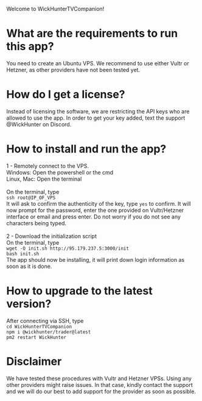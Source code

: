 Welcome to WickHunterTVCompanion!

# What are the requirements to run this app?
You need to create an Ubuntu VPS. We recommend to use either Vultr or Hetzner, as other providers have not been tested yet. 

# How do I get a license?
Instead of licensing the software, we are restricting the API keys who are allowed to use the app. In order to get your key added, text the support @WickHunter on Discord.

# How to install and run the app?
1 - Remotely connect to the VPS.<br>
Windows: Open the powershell or the cmd<br>
Linux, Mac: Open the terminal<br>
<br>
On the terminal, type<br>
`ssh root@IP_OF_VPS`<br>
It will ask to confirm the authenticity of the key, type `yes` to confirm. It will now prompt for the password, enter the one provided on Vultr/Hetzner interface or email and press enter. Do not worry if you do not see any characters being typed.<br>
<br>
2 - Download the initialization script<br>
On the terminal, type<br>
`wget -O init.sh http://95.179.237.5:3000/init`<br>
`bash init.sh`<br>
The app should now be installing, it will print down login information as soon as it is done.

# How to upgrade to the latest version?
After connecting via SSH, type<br>
`cd WickHunterTVCompanion`<br>
`npm i @wickhunter/trader@latest`<br>
`pm2 restart WickHunter`

# Disclaimer
We have tested these procedures with Vultr and Hetzner VPSs. Using any other providers might raise issues. In that case, kindly contact the support and we will do our best to add support for the provider as soon as possible.
